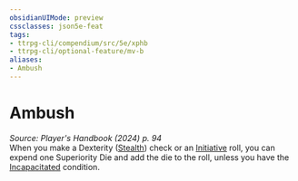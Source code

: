 ```yaml
---
obsidianUIMode: preview
cssclasses: json5e-feat
tags:
- ttrpg-cli/compendium/src/5e/xphb
- ttrpg-cli/optional-feature/mv-b
aliases:
- Ambush
---
```

# Ambush
*Source: Player's Handbook (2024) p. 94*  
When you make a Dexterity ([Stealth](Інструменти%20ДМ/CLI/rules/skills.md#Stealth)) check or an [Initiative](Інструменти%20ДМ/CLI/rules/variant-rules/initiative-xphb.md) roll, you can expend one Superiority Die and add the die to the roll, unless you have the [Incapacitated](Інструменти%20ДМ/CLI/rules/conditions.md#Incapacitated) condition.